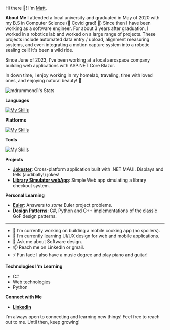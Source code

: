 
 Hi there 👋! I'm [Matt](https://www.linkedin.com/in/matthew-drummond-295a4a143).

**About Me**
I attended a local university and graduated in May of 2020 with my B.S in Computer Science (🎉 Covid grad! 🎉)
Since then I have been working as a software engineer.
For about 3 years after graduation, I worked in a robotics lab and worked on a large range of projects. These projects include automated data entry / upload, alignment measuring systems, and even integrating a motion capture system into a robotic sealing cell! It's been a wild ride.

Since June of 2023, I've been working at a local aerospace company building web applications with ASP.NET Core Blazor.

In down time, I enjoy working in my homelab, traveling, time with loved ones, and enjoying natural beauty! 🌄

![mdrummond1's Stats](https://github-readme-stats.vercel.app/api?username=mdrummond1&theme=vue-dark&show_icons=true&hide_border=true&count_private=true)

**Languages**

 [![My Skills](https://skillicons.dev/icons?i=cs,html,css,py)](https://skillicons.dev)

**Platforms**

[![My Skills](https://skillicons.dev/icons?i=docker,dotnet,github,linux)](https://skillicons.dev)

**Tools**

[![My Skills](https://skillicons.dev/icons?i=sqlite,visualstudio,vscode)](https://skillicons.dev)


**Projects**
*  **[Jokester](https://github.com/mdrummond1/Jokester)**: Cross-platform application built with .NET MAUI. Displays and tells (audibally!) jokes!
*  **[Library Simulator webApp](https://github.com/matthewkayin/cs665)**: Simple Web app simulating a library checkout system.

**Personal Learning**
*  **[Euler](https://github.com/mdrummond1/euler)**: Answers to *some* Euler project problems.
*  **[Design Patterns](https://github.com/mdrummond1/Design-Patterns)**: C#, Python and C++ implementations of the classic GoF design patterns.

****
- 🔭 I’m currently working on building a mobile cooking app (no spoilers). 
- 🌱 I’m currently learning UI/UX design for web and mobile applications.
- 💬 Ask me about Software design.
- 📫 Reach me on LinkedIn or gmail.
- ⚡ Fun fact: I also have a music degree and play piano and guitar!

**Technologies I'm Learning**

* C#
* Web technologies
* Python

**Connect with Me**

*  **[LinkedIn](https://www.linkedin.com/in/matthew-drummond-295a4a143)**

I'm always open to connecting and learning new things! Feel free to reach out to me. Until then, keep growing!
